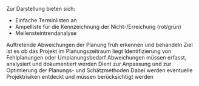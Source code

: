 Zur Darstellung bieten sich:

- Einfache Terminlisten an
- Ampelliste für die Kennzeichnung der Nicht-/Erreichung (rot/grün)
- Meilensteintrendanalyse

Auftretende Abweichungen der Planung früh erkennen und behandeln
Ziel ist es ob das Projekt im Planungszeitraum liegt
Identifizierung von Fehlplanungen oder Umplanungsbedarf
Abweichungen müssen erfasst, analysiert und dokumentiert werden
Dient zur Anpassung und zur Optimierung der Planungs- und Schätzmethoden
Dabei werden eventuelle Projektrisiken entdeckt und müssen berücksichtigt werden
